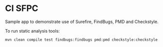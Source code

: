 # CI SFPC

Sample app to demonstrate use of Surefire, FindBugs, PMD and Checkstyle.

To run static analysis tools:

```
mvn clean compile test findbugs:findbugs pmd:pmd checkstyle:checkstyle
```
